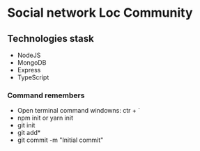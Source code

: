 # Social network Loc Community

## Technologies stask
- NodeJS
- MongoDB
- Express
- TypeScript

### Command remembers
- Open terminal command windowns: ctr + `
- npm init or yarn init
- git init
- git add*
- git commit -m "Initial commit"
